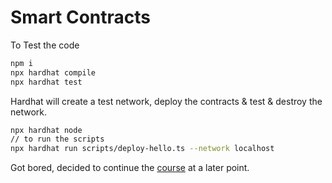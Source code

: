 # Smart Contracts

To Test the code

```bash
npm i
npx hardhat compile
npx hardhat test
```

Hardhat will create a test network, deploy the contracts & test & destroy the network.

```bash
npx hardhat node
// to run the scripts
npx hardhat run scripts/deploy-hello.ts --network localhost
```

Got bored, decided to continue the [course](https://frontendmasters.com/courses/web3-smart-contracts) at a later point.
